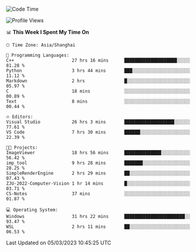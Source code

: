 <!--START_SECTION:waka-->
![Code Time](http://img.shields.io/badge/Code%20Time-728%20hrs%2028%20mins-blue)

![Profile Views](http://img.shields.io/badge/Profile%20Views-4-blue)

📊 **This Week I Spent My Time On** 

```text
🕑︎ Time Zone: Asia/Shanghai

💬 Programming Languages: 
C++                      27 hrs 16 mins      ████████████████████░░░░░   81.28 % 
Python                   3 hrs 44 mins       ███░░░░░░░░░░░░░░░░░░░░░░   11.12 % 
Markdown                 2 hrs               █░░░░░░░░░░░░░░░░░░░░░░░░   05.97 % 
C                        18 mins             ░░░░░░░░░░░░░░░░░░░░░░░░░   00.89 % 
Text                     8 mins              ░░░░░░░░░░░░░░░░░░░░░░░░░   00.44 % 

🔥 Editors: 
Visual Studio            26 hrs 3 mins       ███████████████████░░░░░░   77.61 % 
VS Code                  7 hrs 30 mins       ██████░░░░░░░░░░░░░░░░░░░   22.39 % 

🐱‍💻 Projects: 
ImageViewer              18 hrs 56 mins      ██████████████░░░░░░░░░░░   56.42 % 
imp_tool                 9 hrs 28 mins       ███████░░░░░░░░░░░░░░░░░░   28.25 % 
SimpleRenderEngine       2 hrs 29 mins       ██░░░░░░░░░░░░░░░░░░░░░░░   07.43 % 
ZJU-2022-Computer-Vision 1 hr 14 mins        █░░░░░░░░░░░░░░░░░░░░░░░░   03.71 % 
CS-Notes                 37 mins             ░░░░░░░░░░░░░░░░░░░░░░░░░   01.87 % 

💻 Operating System: 
Windows                  31 hrs 22 mins      ███████████████████████░░   93.47 % 
WSL                      2 hrs 11 mins       ██░░░░░░░░░░░░░░░░░░░░░░░   06.53 % 
```


 Last Updated on 05/03/2023 10:45:25 UTC
<!--END_SECTION:waka-->